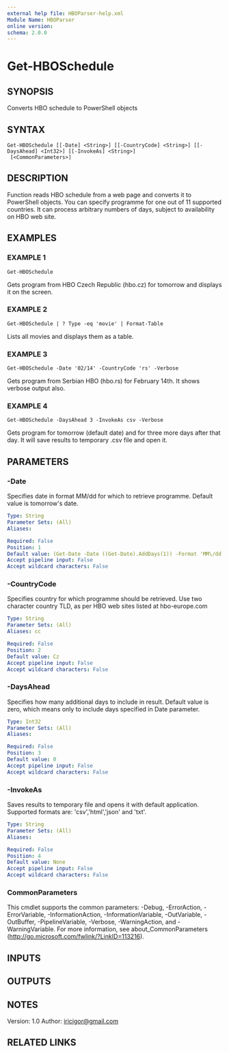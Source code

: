```yaml
---
external help file: HBOParser-help.xml
Module Name: HBOParser
online version:
schema: 2.0.0
---
```


# Get-HBOSchedule

## SYNOPSIS
Converts HBO schedule to PowerShell objects

## SYNTAX

```
Get-HBOSchedule [[-Date] <String>] [[-CountryCode] <String>] [[-DaysAhead] <Int32>] [[-InvokeAs] <String>]
 [<CommonParameters>]
```

## DESCRIPTION
Function reads HBO schedule from a web page and converts it to PowerShell objects.
You can specify programme for one out of 11 supported countries.
It can process arbitrary numbers of days, subject to availability on HBO web site.

## EXAMPLES

### EXAMPLE 1
```
Get-HBOSchedule
```

Gets program from HBO Czech Republic (hbo.cz) for tomorrow and displays it on the screen.

### EXAMPLE 2
```
Get-HBOSchedule | ? Type -eq 'movie' | Format-Table
```

Lists all movies and displays them as a table.

### EXAMPLE 3
```
Get-HBOSchedule -Date '02/14' -CountryCode 'rs' -Verbose
```

Gets program from Serbian HBO (hbo.rs) for February 14th.
It shows verbose output also.

### EXAMPLE 4
```
Get-HBOSchedule -DaysAhead 3 -InvokeAs csv -Verbose
```

Gets program for tomorrow (default date) and for three more days after that day.
It will save results to temporary .csv file and open it.

## PARAMETERS

### -Date
Specifies date in format MM/dd for which to retrieve programme.
Default value is tomorrow's date.

```yaml
Type: String
Parameter Sets: (All)
Aliases:

Required: False
Position: 1
Default value: (Get-Date -Date ((Get-Date).AddDays(1)) -Format 'MM\/dd')
Accept pipeline input: False
Accept wildcard characters: False
```

### -CountryCode
Specifies country for which programme should be retrieved.
Use two character country TLD, as per HBO web sites listed at hbo-europe.com

```yaml
Type: String
Parameter Sets: (All)
Aliases: cc

Required: False
Position: 2
Default value: Cz
Accept pipeline input: False
Accept wildcard characters: False
```

### -DaysAhead
Specifies how many additional days to include in result.
Default value is zero, which means only to include days specified in Date parameter.

```yaml
Type: Int32
Parameter Sets: (All)
Aliases:

Required: False
Position: 3
Default value: 0
Accept pipeline input: False
Accept wildcard characters: False
```

### -InvokeAs
Saves results to temporary file and opens it with default application.
Supported formats are: 'csv','html','json' and 'txt'.

```yaml
Type: String
Parameter Sets: (All)
Aliases:

Required: False
Position: 4
Default value: None
Accept pipeline input: False
Accept wildcard characters: False
```

### CommonParameters
This cmdlet supports the common parameters: -Debug, -ErrorAction, -ErrorVariable, -InformationAction, -InformationVariable, -OutVariable, -OutBuffer, -PipelineVariable, -Verbose, -WarningAction, and -WarningVariable.
For more information, see about_CommonParameters (http://go.microsoft.com/fwlink/?LinkID=113216).

## INPUTS

## OUTPUTS

## NOTES
Version:        1.0
Author:         iricigor@gmail.com

## RELATED LINKS
